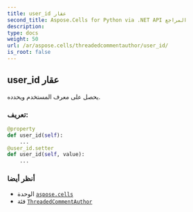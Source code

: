```yaml
---
title: user_id عقار
second_title: Aspose.Cells for Python via .NET API المراجع
description:
type: docs
weight: 50
url: /ar/aspose.cells/threadedcommentauthor/user_id/
is_root: false
---
```

##  user_id عقار

يحصل على معرف المستخدم ويحدده.
###  تعريف:
```python
@property
def user_id(self):
    ...
@user_id.setter
def user_id(self, value):
    ...
```

###  أنظر أيضا
* الوحدة [`aspose.cells`](../../)
* فئة [`ThreadedCommentAuthor`](/cells/python-net/ar/aspose.cells/threadedcommentauthor)
